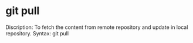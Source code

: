 # git pull

Discription: To fetch the content from remote repository and update in local repository.
Syntax: git pull <repository>